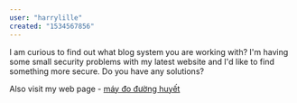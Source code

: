 ```yaml
---
user: "harrylille"
created: "1534567856"
---
```


I am curious to find out what blog system you are working with?
I'm having some small security problems with my latest website and I'd like to find something more secure.
Do you have any solutions?

Also visit my web page - <a href="https://ytenamgiao.com/">máy đo đường huyết</a>
